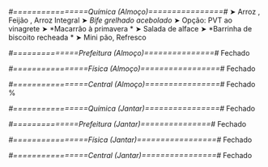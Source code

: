 
*#================Química (Almoço)================#*
➤ Arroz ,  Feijão ,  Arroz Integral
➤ *Bife grelhado acebolado*
➤ Opção: PVT ao vinagrete
➤ *Macarrão à primavera  *
➤ Salada de alface 
➤ *Barrinha de biscoito recheada *
➤ Mini pão, Refresco

*#==============Prefeitura (Almoço)===============#*
Fechado

*#================Física (Almoço)=================#*
Fechado

*#================Central (Almoço)================#*
Fechado
%

*#================Química (Jantar)================#*
Fechado

*#==============Prefeitura (Jantar)===============#*
Fechado

*#================Física (Jantar)=================#*
Fechado

*#================Central (Jantar)================#*
Fechado
